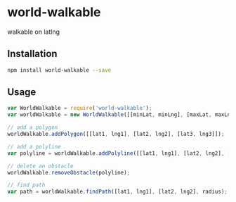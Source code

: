 # world-walkable
walkable on latlng

## Installation

```sh
npm install world-walkable --save
```

## Usage

```Javascript
var WorldWalkable = require('world-walkable');
var worldWalkable = new WorldWalkable([[minLat, minLng], [maxLat, maxLng]]);

// add a polygon
worldWalkable.addPolygon([[lat1, lng1], [lat2, lng2], [lat3, lng3]]);

// add a polyline
var polyline = worldWalkable.addPolyline([[lat1, lng1], [lat2, lng2], [lat3, lng3]]);

// delete an obstacle
worldWalkable.removeObstacle(polyline);

// find path
var path = worldWalkable.findPath([lat1, lng1], [lat2, lng2], radius);
```
